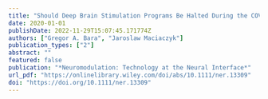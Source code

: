 ```yaml
---
title: "Should Deep Brain Stimulation Programs Be Halted During the COVID-19 Pandemic? Balancing the Risk of COVID-19 Infection Against the Survival Benefits of DBS"
date: 2020-01-01
publishDate: 2022-11-29T15:07:45.171774Z
authors: ["Gregor A. Bara", "Jaroslaw Maciaczyk"]
publication_types: ["2"]
abstract: ""
featured: false
publication: "*Neuromodulation: Technology at the Neural Interface*"
url_pdf: "https://onlinelibrary.wiley.com/doi/abs/10.1111/ner.13309"
doi: "https://doi.org/10.1111/ner.13309"
---
```



